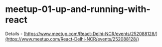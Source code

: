 # meetup-01-up-and-running-with-react

Details - [https://www.meetup.com/React-Delhi-NCR/events/252088128/](https://www.meetup.com/React-Delhi-NCR/events/252088128/)
